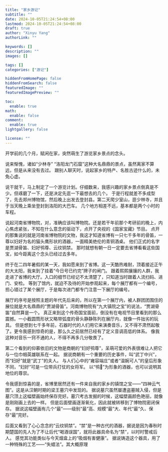 ```yaml
---
title: "家乡游记"
subtitle: ""
date: 2024-10-05T21:24:54+08:00
lastmod: 2024-10-05T21:24:54+08:00
draft: true
author: "Xinyu Yang"
authorLink: ""

keywords: []
description: ""
images: []

tags: []
categories: ["游记"]

hiddenFromHomePage: false
hiddenFromSearch: false
featuredImage: ""
featuredImagePreview: ""

toc:
  enable: true
math:
  enable: false
comment:
  enable: true
lightgallery: false

license: ""
---
```


开学前的几个月，赋闲在家，突然萌生了游览家乡景点的念头。
<!--more-->

说来惭愧，诸如“少林寺” “洛阳龙门石窟”这种大名鼎鼎的景点，虽然离家不算远，但是从来没有去过。
跟别人聊天时，说起家乡的特产、名胜古迹什么的，未免心虚。

说干就干，马上制定了一个游览计划。仔细数来，我感兴趣的家乡景点倒真是不少。但琢磨了一下，还是决定先逛一下最想去的几个。
于是行程就差不多成型了，先去郑州博物馆，然后晚上出发去登封县。第二天爬少室山，逛少林寺，并且于当天晚上乘坐登封到洛阳的大巴车。
几个地方相差不远，基本都是两个小时的车程。

说起河南省博物院，对，准确应该叫博物院。还是若干年前那个考研前的晚上，内心焦虑紧张，不知在什么意念的驱动下，点开了央视的《国家宝藏》节目。
点开的那集说的就是河南省博物院的文物，我这才知道省博有一只七千多年的骨笛，一尊以妇好为名的猫头鹰形状的酒器，一面精美绝伦的青铜酒桌。
他们正式的名字是贾湖骨笛、妇好鸮尊、云纹铜禁。
那时就想有朝一日一定要去省博看看这些国宝，如今距离这个念头已经过去多年。

终于在二四年暑假的某一天，我如愿来到了省博。这一天酷热难耐，顶着接近正午的大太阳，我来到了挂着“今日号已约完”牌子的闸门。
跟着熙熙攘攘的人群，我走进了省博的大厅。入口的细节已经记不太清楚了，只知道当时跟着人流扫码、进门、安检。
等到了馆内，就迫不及待的开始参观起来，每个展厅都有一个编号，担心错过了某个展厅，于是每次进门都专门注意一下展厅的编号。

展厅的序号是按照主题的年代先后来的，所以在第一个展厅内，被人群团团围住的展位就是大名鼎鼎的“贾湖骨笛”。河南博物院有“九大镇院之宝”的说法，“贾湖骨笛”自然算是一个。
真正来到这个传奇国宝面前，倒没有在电视节目里看到的那么震撼。一小截圆筒形状又略带弧度的骨头静静陈列在展厅内，就像一件拙劣的玩具。
但是想到七千多年前，石器时代的人们用它来演奏音乐，又不得不肃然起敬了。更令我感到惊奇的是，那么久之前居然已经有了定义音调高低的体系。
像我这种对音乐一窍不通的人，不得不再多几分敬畏了。

第二个看到的仰慕依旧的文物是商朝的“妇好鸮尊”，呆萌可爱的外表很难让人把它与一位巾帼英雄联系在一起。
据说商朝有一个重要的历史事件，叫“武丁中兴”，而“妇好”就是“武丁”的夫人。
与人们心中的“雍容端庄”或者“温婉可人”的皇后形象不同，“妇好”可是一位带兵打仗的女将军。
以“鸮🦉”为形象的酒器，也可以说明其地位的尊崇。

令我感到惊喜的是，省博里居然还有一件来自我的家乡的镇馆之宝——“四神云气图”。这是从汉朝时期的梁王墓穴中发现的。
据说墓穴虽然屡遭盗墓贼入侵，但是墓穴顶上这幅壁画始终保存完好。墓穴考古发掘的时候，这幅壁画颜色艳丽，就像是刚刚画上去的一样。
但是后面壁画逐渐氧化，因此就被转移到了博物院密闭保存。
据说这幅壁画有几个“最”——级别“最”高、规模“最”大、年代“最”久、保存“最”完好。

后面又看到了心心念念的“云纹铜禁”。“禁”是一种古代的酒器，据说是因为春秋时期楚国的先人为了不让后代“喝酒误国”，就将此器具命名为“禁”，以时时警戒后人。
感觉其功能类似与今天烟盒上的“吸烟有害健康”。
据说铸造这个器具，用了一种特殊的工艺——“失蜡法”。其大概原理
